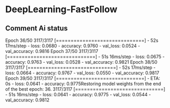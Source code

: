 # DeepLearning-FastFollow


## Comment Ai status

Epoch 36/50
3117/3117 [==============================] - 52s 17ms/step - loss: 0.0680 - accuracy: 0.9760 - val_loss: 0.0524 - val_accuracy: 0.9816
Epoch 37/50
3117/3117 [==============================] - 51s 16ms/step - loss: 0.0675 - accuracy: 0.9763 - val_loss: 0.0528 - val_accuracy: 0.9821
Epoch 38/50
3117/3117 [==============================] - 52s 17ms/step - loss: 0.0664 - accuracy: 0.9767 - val_loss: 0.0550 - val_accuracy: 0.9817
Epoch 39/50
3117/3117 [==============================] - ETA: 0s - loss: 0.0641 - accuracy: 0.9775Restoring model weights from the end of the best epoch: 36.
3117/3117 [==============================] - 51s 16ms/step - loss: 0.0641 - accuracy: 0.9775 - val_loss: 0.0544 - val_accuracy: 0.9812
